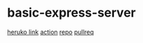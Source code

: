 # basic-express-server


[heruko link](https://basic-api-serverabu.herokuapp.com/)
[action](https://github.com/abu-al3ees/basic-api-server/actions)
[repo](https://github.com/abu-al3ees/basic-api-server)
[pullreq](https://github.com/abu-al3ees/basic-api-server/pull/1)
